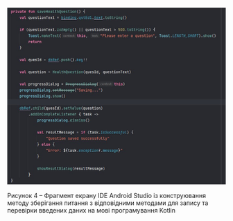 ![ConstructMethod1](/3-SoftwareConstruction/2-IDE/ConstructMethod.jpg)
<div>
  <p>Рисунок 4 – Фрагмент екрану IDE Android Studio із конструювання методу зберігання питання з відповідними методами для запису та перевірки введених даних на мові програмування Kotlin</p>
</div>
